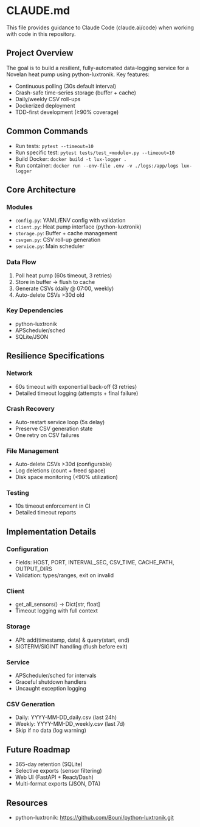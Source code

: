 # CLAUDE.md

This file provides guidance to Claude Code (claude.ai/code) when working with code in this repository.

## Project Overview

The goal is to build a resilient, fully-automated data-logging service for a Novelan heat pump using python-luxtronik. Key features:
- Continuous polling (30s default interval)
- Crash-safe time-series storage (buffer + cache)
- Daily/weekly CSV roll-ups
- Dockerized deployment
- TDD-first development (≥90% coverage)

## Common Commands

- Run tests: `pytest --timeout=10`
- Run specific test: `pytest tests/test_<module>.py --timeout=10`
- Build Docker: `docker build -t lux-logger .`
- Run container: `docker run --env-file .env -v ./logs:/app/logs lux-logger`

## Core Architecture

### Modules
- `config.py`: YAML/ENV config with validation
- `client.py`: Heat pump interface (python-luxtronik)
- `storage.py`: Buffer + cache management
- `csvgen.py`: CSV roll-up generation
- `service.py`: Main scheduler

### Data Flow
1. Poll heat pump (60s timeout, 3 retries)
2. Store in buffer → flush to cache
3. Generate CSVs (daily @ 07:00, weekly)
4. Auto-delete CSVs >30d old

### Key Dependencies
- python-luxtronik
- APScheduler/sched
- SQLite/JSON

## Resilience Specifications

### Network
- 60s timeout with exponential back-off (3 retries)
- Detailed timeout logging (attempts + final failure)

### Crash Recovery
- Auto-restart service loop (5s delay)
- Preserve CSV generation state
- One retry on CSV failures

### File Management
- Auto-delete CSVs >30d (configurable)
- Log deletions (count + freed space)
- Disk space monitoring (<90% utilization)

### Testing
- 10s timeout enforcement in CI
- Detailed timeout reports

## Implementation Details

### Configuration
- Fields: HOST, PORT, INTERVAL_SEC, CSV_TIME, CACHE_PATH, OUTPUT_DIRS
- Validation: types/ranges, exit on invalid

### Client
- get_all_sensors() → Dict[str, float]
- Timeout logging with full context

### Storage
- API: add(timestamp, data) & query(start, end)
- SIGTERM/SIGINT handling (flush before exit)

### Service
- APScheduler/sched for intervals
- Graceful shutdown handlers
- Uncaught exception logging

### CSV Generation
- Daily: YYYY-MM-DD_daily.csv (last 24h)
- Weekly: YYYY-MM-DD_weekly.csv (last 7d)
- Skip if no data (log warning)

## Future Roadmap
- 365-day retention (SQLite)
- Selective exports (sensor filtering)
- Web UI (FastAPI + React/Dash)
- Multi-format exports (JSON, DTA)

## Resources
- python-luxtronik: https://github.com/Bouni/python-luxtronik.git
